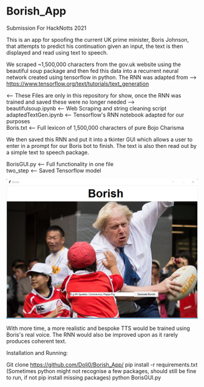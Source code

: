 # Borish_App
 Submission For HackNotts  2021

 This is an app for spoofing the current UK prime minister, Boris Johnson, that attempts to predict his continuation given an input, the text is then displayed and read using text to speech.
 
 We scraped ~1,500,000 characters from the gov.uk website using the beautiful soup package and then fed this data into a recurrent neural network created using tensorflow in python. The RNN was adapted from --> https://www.tensorflow.org/text/tutorials/text_generation
 
 <-- These Files are only in this repository for show, once the RNN was trained and saved these were no longer needed --> </br>
 beautifulsoup.ipynb <-- Web Scraping and string cleaning script </br>
 adaptedTextGen.ipynb <-- Tensorflow's RNN notebook adapted for our purposes </br>
 Boris.txt <-- Full lexicon of 1,500,000 characters of pure Bojo Charisma </br>
 
 We then saved this RNN and put it into a tkinter GUI which allows a user to enter in a prompt for our Boris bot to finish. The text is also then read out by a simple text to speech package.
 
  BorisGUI.py <-- Full functionality in one file </br>
  two_step <-- Saved Tensorflow model </br>
 
 ![Screenshot](Borish.png)
 
 With more time, a more realistic and bespoke TTS would be trained using Boris's real voice. The RNN would also be improved upon as it rarely produces coherent text.
 
 Installation and Running:
 
 Git clone https://github.com/Dolj0/Borish_App/
 pip install -r requirements.txt
 (Sometimes python might not recognise a few packages, should still be fine to run, if not pip install missing packages)
 python BorisGUI.py
 
 
 
 
 
